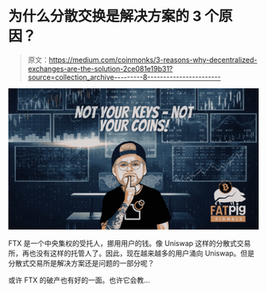 # 为什么分散交换是解决方案的 3 个原因？

> 原文：<https://medium.com/coinmonks/3-reasons-why-decentralized-exchanges-are-the-solution-2ce081e19b31?source=collection_archive---------8----------------------->

![](img/b4a2b1f8c028c2f274d5689a7ea8383c.png)

FTX 是一个中央集权的受托人，挪用用户的钱。像 Uniswap 这样的分散式交易所，再也没有这样的托管人了。因此，现在越来越多的用户涌向 Uniswap。但是分散式交易所是解决方案还是问题的一部分呢？

或许 FTX 的破产也有好的一面。也许它会教…